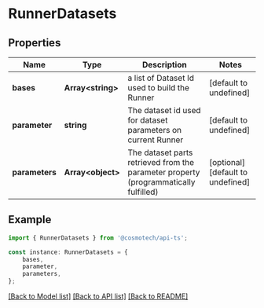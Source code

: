 # RunnerDatasets


## Properties

Name | Type | Description | Notes
------------ | ------------- | ------------- | -------------
**bases** | **Array&lt;string&gt;** | a list of Dataset Id used to build the Runner | [default to undefined]
**parameter** | **string** | The dataset id used for dataset parameters on current Runner | [default to undefined]
**parameters** | **Array&lt;object&gt;** | The dataset parts retrieved from the parameter property (programmatically fulfilled) | [optional] [default to undefined]

## Example

```typescript
import { RunnerDatasets } from '@cosmotech/api-ts';

const instance: RunnerDatasets = {
    bases,
    parameter,
    parameters,
};
```

[[Back to Model list]](../README.md#documentation-for-models) [[Back to API list]](../README.md#documentation-for-api-endpoints) [[Back to README]](../README.md)
